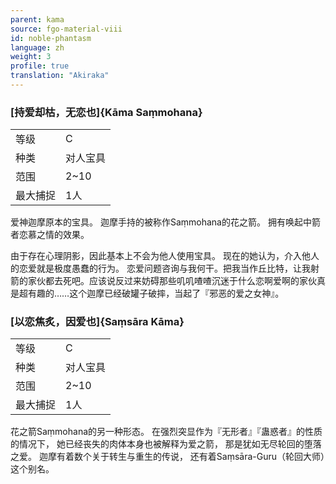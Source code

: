 ```yaml
---
parent: kama
source: fgo-material-viii
id: noble-phantasm
language: zh
weight: 3
profile: true
translation: "Akiraka"
---
```


### [持爱却枯，无恋也]{Kāma Saṃmohana}

<table>
  <tr><td>等级</td><td>C</td></tr>
  <tr><td>种类</td><td>对人宝具</td></tr>
  <tr><td>范围</td><td>2~10</td></tr>
  <tr><td>最大捕捉</td><td>1人</td></tr>
</table>

爱神迦摩原本的宝具。
迦摩手持的被称作Saṃmohana的花之箭。
拥有唤起中箭者恋慕之情的效果。

由于存在心理阴影，因此基本上不会为他人使用宝具。
现在的她认为，介入他人的恋爱就是极度愚蠢的行为。
恋爱问题咨询与我何干。把我当作丘比特，让我射箭的家伙都去死吧。应该说反过来妨碍那些叽叽喳喳沉迷于什么恋啊爱啊的家伙真是超有趣的……这个迦摩已经破罐子破摔，当起了『邪恶的爱之女神』。

### [以恋焦炙，因爱也]{Saṃsāra Kāma}

<table>
  <tr><td>等级</td><td>C</td></tr>
  <tr><td>种类</td><td>对人宝具</td></tr>
  <tr><td>范围</td><td>2~10</td></tr>
  <tr><td>最大捕捉</td><td>1人</td></tr>
</table>

花之箭Saṃmohana的另一种形态。
在强烈突显作为『无形者』『蛊惑者』的性质的情况下，
她已经丧失的肉体本身也被解释为爱之箭，
那是犹如无尽轮回的堕落之爱。
迦摩有着数个关于转生与重生的传说，
还有着Saṃsāra-Guru（轮回大师）这个别名。
